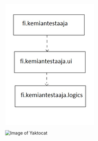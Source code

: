 
![arkkitehtuuri1.jpg](https://github.com/Deca89/ot-harjoitustyo/blob/master/dokumentaatio/kuvat/arkkitehtuuri1.jpg)

![Image of Yaktocat](https://octodex.github.com/images/yaktocat.png)